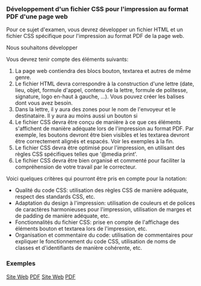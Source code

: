 ### Développement d'un fichier CSS pour l'impression au format PDF d'une page web

Pour ce sujet d'examen, vous devrez développer un fichier HTML et un fichier CSS spécifique pour l'impression au format PDF de la page web. 

Nous souhaitons développer

Vous devrez tenir compte des éléments suivants:

1. La page web contiendra des blocs bouton, textarea et autres de même genre. 
2. Le fichier HTML devra correspondre à la construction d'une lettre (date, lieu, objet, formule d'appel, contenu de la lettre, formule de politesse, signature, logo en-haut à gauche, ...). Vous pouvez créer les balises dont vous avez besoin.
3. Dans la lettre, il y aura des zones pour le nom de l'envoyeur et le destinataire. Il y aura au moins aussi un bouton si 
2. Le fichier CSS devra être conçu de manière à ce que ces éléments s'affichent de manière adéquate lors de l'impression au format PDF. Par exemple, les boutons devront être bien visibles et les textarea devront être correctement alignés et espacés. Voir les exemples à la fin.
3. Le fichier CSS devra être optimisé pour l'impression, en utilisant des règles CSS spécifiques telles que '@media print'.
4. Le fichier CSS devra être bien organisé et commenté pour faciliter la compréhension de votre travail par le correcteur.

Voici quelques critères qui pourront être pris en compte pour la notation:

- Qualité du code CSS: utilisation des règles CSS de manière adéquate, respect des standards CSS, etc.
- Adaptation du design à l'impression: utilisation de couleurs et de polices de caractères harmonieuses pour l'impression, utilisation de marges et de padding de manière adéquate, etc.
- Fonctionnalités du fichier CSS: prise en compte de l'affichage des éléments bouton et textarea lors de l'impression, etc.
- Organisation et commentaire du code: utilisation de commentaires pour expliquer le fonctionnement du code CSS, utilisation de noms de classes et d'identifiants de manière cohérente, etc.

### Exemples
[Site Web](./img/ex1HTML.png)
[PDF](./img/ex1PDF.png)
[Site Web](./img/ex2HTML.png)
[PDF](./img/ex2PDF.png)
